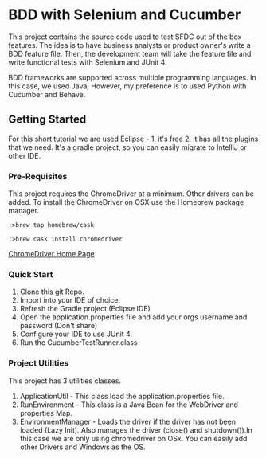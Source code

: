 # BDD with Selenium and Cucumber #
This project contains the source code used to test SFDC out of the box features.  The idea 
is to have business analysts or product owner's write a BDD feature file.  Then, the development team will take the feature file and write functional tests with Selenium and JUnit 4.

BDD frameworks are supported across multiple programming languages.  In this case, we used Java; However, my preference is to used Python with Cucumber and Behave.  

## Getting Started ##
For this short tutorial we are used Eclipse - 1. it's free 2. it has all the plugins that we need.  It's a gradle project, so you can easily migrate to IntelliJ or other IDE.

### Pre-Requisites ###
This project requires the ChromeDriver at a minimum.  Other drivers can be added.
To install the ChromeDriver on OSX use the Homebrew package manager.

```
:>brew tap homebrew/cask

:>brew cask install chromedriver
```

[ChromeDriver Home Page](http://chromedriver.chromium.org)


### Quick Start ###

1. Clone this git Repo.
2. Import into your IDE of choice.
3. Refresh the Gradle project (Eclipse IDE)
4. Open the application.properties file and add your orgs username and password (Don't share)
5. Configure your IDE to use JUnit 4.
6. Run the CucumberTestRunner.class

### Project Utilities
This project has 3 utilities classes.

1. ApplicationUtil - This class load the application.properties file.
2. RunEnvironment - This class is a Java Bean for the WebDriver and properties Map.
3. EnvironmentManager - Loads the driver if the driver has not been loaded (Lazy Init).  Also manages the driver (close() and shutdown()).In this case we are only using chromedriver on OSx.  You can easily add other Drivers and Windows as the OS.


